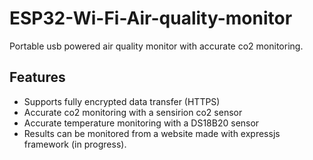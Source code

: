 # ESP32-Wi-Fi-Air-quality-monitor
Portable usb powered air quality monitor with accurate co2 monitoring.

## Features
- Supports fully encrypted data transfer (HTTPS)
- Accurate co2 monitoring with a sensirion co2 sensor
- Accurate temperature monitoring with a DS18B20 sensor
- Results can be monitored from a website made with expressjs framework (in progress).  

